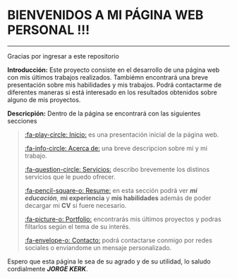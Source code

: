 # BIENVENIDOS A MI PÁGINA WEB PERSONAL !!!

------------

Gracias por ingresar a este repositorio

**Introducción:**
Este proyecto consiste en el desarrollo de una página web con mis últimos trabajos realizados. Tambiémn encontrará una breve presentación sobre mis habilidades y mis trabajos. Podrá contactarme de diferentes maneras si está interesado en los resultados obtenidos sobre alguno de mis proyectos.

**Descricpión:**
Dentro de la página se encontrará con las siguientes secciones
> [:fa-play-circle: Inicio:](https://jorgekerk.github.io/TP1-Web-personal-UTN/#secIdMain "Inicio:") es una presentación inicial de la página web.
> 
> [:fa-info-circle: Acerca de:](https://jorgekerk.github.io/TP1-Web-personal-UTN/#secIdKnowMe "Acerca de") una breve descripcion sobre mí y mi trabajo.
> 
> [:fa-question-circle: Servicios:](https://jorgekerk.github.io/TP1-Web-personal-UTN/#secIdWhatIDo "Servicios:") describo brevemente los distinos servicios que le puedo ofrecer.
> 
>[:fa-pencil-square-o: Resume:](https://jorgekerk.github.io/TP1-Web-personal-UTN/#secIdResume "Resume") en esta sección podrá ver ***mi educación***, **mi experiencia** y **mis habilidades** además de poder decargar mi **CV** si fuere necesario.
>
>[:fa-picture-o: Portfolio:](https://jorgekerk.github.io/TP1-Web-personal-UTN/#secIdJobs "Portfolio") encontrarás mis últimos proyectos y podras filtarlos según el tema de su interés.
>
>[:fa-envelope-o: Contacto:](https://jorgekerk.github.io/TP1-Web-personal-UTN/#footerId "Contacto") podrá contactarse conmigo por redes sociales o enviandome un mensaje personalizado.

Espero que esta página le sea de su agrado y de su utilidad, lo saludo cordialmente ***JORGE KERK***.
